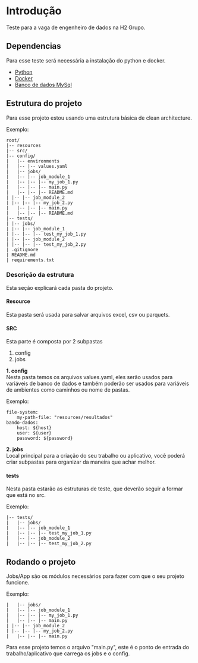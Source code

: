 # Introdução 
Teste para a vaga de engenheiro de dados na H2 Grupo. 

## Dependencias 
Para esse teste será necessária a instalação do python e docker. 
* [Python](#https://www.python.org/) 
* [Docker](#https://www.docker.com/) 
* [Banco de dados MySql](#https://www.mysql.com/downloads/) 

 
## Estrutura do projeto 
Para esse projeto estou usando uma estrutura básica de clean architecture. 

Exemplo:
``` 
root/ 
|-- resources 
|-- src/ 
|-- config/ 
|   |-- environments 
|   |-- |-- values.yaml 
|   |-- jobs/ 
|   |-- |-- job_module_1 
|   |-- |-- |-- my_job_1.py 
|   |-- |-- |-- main.py
|   |-- |-- |-- README.md
| |-- |-- job_module_2 
| |-- |-- |-- my_job_2.py 
|   |-- |-- |-- main.py 
|   |-- |-- |-- README.md
|-- tests/ 
| |-- jobs/ 
| |-- |-- job_module_1 
| |-- |-- |-- test_my_job_1.py 
| |-- |-- job_module_2 
| |-- |-- |-- test_my_job_2.py 
| .gitignore 
| README.md 
| requirements.txt 
``` 

### Descrição da estrutura 
Esta seção explicará cada pasta do projeto. 

#### Resource 
Esta pasta será usada para salvar arquivos excel, csv ou parquets. 

#### SRC 
Esta parte é composta por 2 subpastas 
1. config 
2. jobs 

<b>1. config </b><br> 
Nesta pasta temos os arquivos values.yaml, eles serão usados para variáveis de banco de dados e também poderão ser usados para variáveis de ambientes como caminhos ou nome de pastas. 

Exemplo: 
``` 
file-system: 
    my-path-file: "resources/resultados" 
bando-dados: 
    host: ${host} 
    user: ${user} 
    password: ${password} 
``` 

<b>2. jobs </b><br> 
Local principal para a criação do seu trabalho ou aplicativo, você poderá criar subpastas para organizar da maneira que achar melhor. 

 
#### tests 
Nesta pasta estarão as estruturas de teste, que deverão seguir a formar que está no src. 

Exemplo: 
``` 
|-- tests/ 
|   |-- jobs/ 
|   |-- |-- job_module_1 
|   |-- |-- |-- test_my_job_1.py 
|   |-- |-- job_module_2 
|   |-- |-- |-- test_my_job_2.py 

``` 


## Rodando o projeto 

Jobs/App são os módulos necessários para fazer com que o seu projeto funcione.  

Exemplo: 
``` 
|   |-- jobs/ 
|   |-- |-- job_module_1 
|   |-- |-- |-- my_job_1.py 
|   |-- |-- |-- main.py 
| |-- |-- job_module_2 
| |-- |-- |-- my_job_2.py 
|   |-- |-- |-- main.py 
```` 

Para esse projeto temos o arquivo "main.py", este é o ponto de entrada do trabalho/aplicativo que carrega os jobs e o config. 